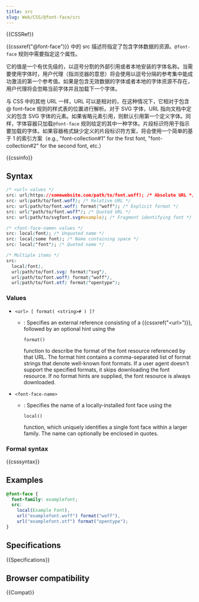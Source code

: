 ```yaml
---
title: src
slug: Web/CSS/@font-face/src
---
```


{{CSSRef}}

{{cssxref("@font-face")}} 中的 src 描述符指定了包含字体数据的资源。`@font-face` 规则中需要指定这个属性。

它的值是一个有优先级的，以逗号分割的外部引用或者本地安装的字体名称。当需要使用字体时，用户代理（指浏览器的意思）将会使用以逗号分隔的参考集中能成功激活的第一个参考值。如果是包含无效数据的字体或者本地的字体资源不存在，用户代理将会忽略当前字体并且加载下一个字体。

与 CSS 中的其他 URL 一样，URL 可以是相对的，在这种情况下，它相对于包含 @ font-face 规则的样式表的位置进行解析。对于 SVG 字体，URL 指向文档中定义的包含 SVG 字体的元素。如果省略元素引用，则默认引用第一个定义字体。同样，字体容器只加载`@font-face` 规则给定的其中一种字体。片段标识符用于指示要加载的字体。如果容器格式缺少定义的片段标识符方案，将会使用一个简单的基于 1 的索引方案（e.g., "font-collection#1" for the first font, "font-collection#2" for the second font, etc.）

{{cssinfo}}

## Syntax

```css
/* <url> values */
src: url(https://somewebsite.com/path/to/font.woff); /* Absolute URL */
src: url(path/to/font.woff); /* Relative URL */
src: url(path/to/font.woff) format("woff"); /* Explicit format */
src: url("path/to/font.woff"); /* Quoted URL */
src: url(path/to/svgfont.svg#example); /* Fragment identifying font */

/* <font-face-name> values */
src: local(font); /* Unquoted name */
src: local(some font); /* Name containing space */
src: local("font"); /* Quoted name */

/* Multiple items */
src:
  local(font),
  url(path/to/font.svg) format("svg"),
  url(path/to/font.woff) format("woff"),
  url(path/to/font.otf) format("opentype");
```

### Values

- `<url> [ format( <string># ) ]?`

  - : Specifies an external reference consisting of a {{cssxref("&lt;url&gt;")}}, followed by an optional hint using the&#x20;

    `format()`

    &#x20;function to describe the format of the font resource referenced by that URL. The format hint contains a comma-separated list of format strings that denote well-known font formats. If a user agent doesn't support the specified formats, it skips downloading the font resource. If no format hints are supplied, the font resource is always downloaded.

- `<font-face-name>`

  - : Specifies the name of a locally-installed font face using the&#x20;

    `local()`

    &#x20;function, which uniquely identifies a single font face within a larger family. The name can optionally be enclosed in quotes.

### Formal syntax

{{csssyntax}}

## Examples

```css
@font-face {
  font-family: examplefont;
  src:
    local(Example Font),
    url("examplefont.woff") format("woff"),
    url("examplefont.otf") format("opentype");
}
```

## Specifications

{{Specifications}}

## Browser compatibility

{{Compat}}
